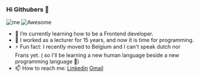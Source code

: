 ### Hi Githubers 👋

![me](https://user-images.githubusercontent.com/43448397/124969037-846c4800-e026-11eb-8575-b97c497480ec.jpg)
![Awesome](https://awesome.re/badge.svg)

- 🌱 I’m currently learning how to be a Frontend developer.
- 🔭 I worked as a lecturer for 15 years, and now it is time for programming.
- ⚡ Fun fact: I recently moved to Belgium and I can't speak dutch nor Frans yet. ( so I'll be learning a new human language beside a new programming language :metal:)
- 📫 How to reach me: [Linkedin](https://www.linkedin.com/in/darin-hamouda-89574b15/) [Gmail](mailto:darin.m.hamouda@gmail.com)
<!--
**Darin-Hamouda/Darin-Hamouda** is a ✨ _special_ ✨ repository because its `README.md` (this file) appears on your GitHub profile.

Here are some ideas to get you started:

- 🔭 I’m currently working on ...
- 🌱 I’m currently learning ...
- 👯 I’m looking to collaborate on ...
- 🤔 I’m looking for help with ...
- 💬 Ask me about ...
- 📫 How to reach me: ...
- 😄 Pronouns: ...
- ⚡ Fun fact: ...
-->
